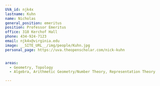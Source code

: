 ```yaml
---
UVA_id: njk4x
lastname: Kuhn
name: Nicholas
general_position: emeritus
position: Professor Emeritus
office: 318 Kerchof Hall
phone: 434-924-7123
email: njk4x@virginia.edu
image: __SITE_URL__/img/people/Kuhn.jpg
personal_page: https://uva.theopenscholar.com/nick-kuhn


areas:
  - Geometry, Topology
  - Algebra, Arithmetic Geometry/Number Theory, Representation Theory

---
```

